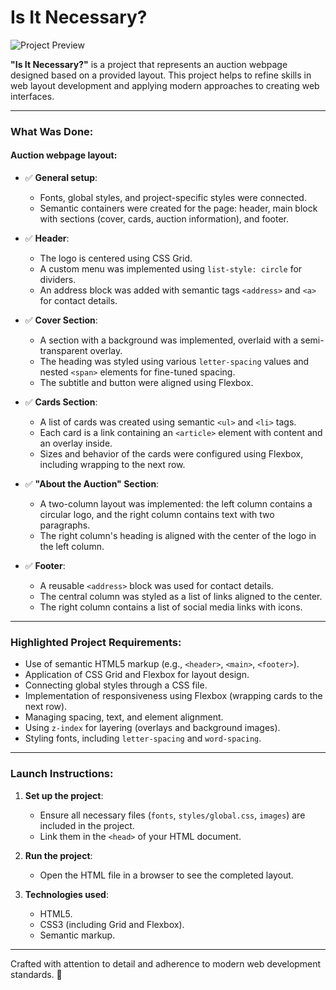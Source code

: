 
# Is It Necessary?

![Project Preview](https://drive.google.com/uc?export=view&id=1GGmmJ7yfSO578bBpGlTQKw-atlM6UlHr)

**"Is It Necessary?"** is a project that represents an auction webpage designed based on a provided layout. This project helps to refine skills in web layout development and applying modern approaches to creating web interfaces.

---

### What Was Done:

#### Auction webpage layout:
- ✅ **General setup**:
  - Fonts, global styles, and project-specific styles were connected.
  - Semantic containers were created for the page: header, main block with sections (cover, cards, auction information), and footer.

- ✅ **Header**:
  - The logo is centered using CSS Grid.
  - A custom menu was implemented using `list-style: circle` for dividers.
  - An address block was added with semantic tags `<address>` and `<a>` for contact details.

- ✅ **Cover Section**:
  - A section with a background was implemented, overlaid with a semi-transparent overlay.
  - The heading was styled using various `letter-spacing` values and nested `<span>` elements for fine-tuned spacing.
  - The subtitle and button were aligned using Flexbox.

- ✅ **Cards Section**:
  - A list of cards was created using semantic `<ul>` and `<li>` tags.
  - Each card is a link containing an `<article>` element with content and an overlay inside.
  - Sizes and behavior of the cards were configured using Flexbox, including wrapping to the next row.

- ✅ **"About the Auction" Section**:
  - A two-column layout was implemented: the left column contains a circular logo, and the right column contains text with two paragraphs.
  - The right column's heading is aligned with the center of the logo in the left column.

- ✅ **Footer**:
  - A reusable `<address>` block was used for contact details.
  - The central column was styled as a list of links aligned to the center.
  - The right column contains a list of social media links with icons.

---

### **Highlighted Project Requirements**:
- Use of semantic HTML5 markup (e.g., `<header>`, `<main>`, `<footer>`).
- Application of CSS Grid and Flexbox for layout design.
- Connecting global styles through a CSS file.
- Implementation of responsiveness using Flexbox (wrapping cards to the next row).
- Managing spacing, text, and element alignment.
- Using `z-index` for layering (overlays and background images).
- Styling fonts, including `letter-spacing` and `word-spacing`.

---

### Launch Instructions:

1. **Set up the project**:
   - Ensure all necessary files (`fonts`, `styles/global.css`, `images`) are included in the project.
   - Link them in the `<head>` of your HTML document.

2. **Run the project**:
   - Open the HTML file in a browser to see the completed layout.

3. **Technologies used**:
   - HTML5.
   - CSS3 (including Grid and Flexbox).
   - Semantic markup.

---

Crafted with attention to detail and adherence to modern web development standards. 🎉
